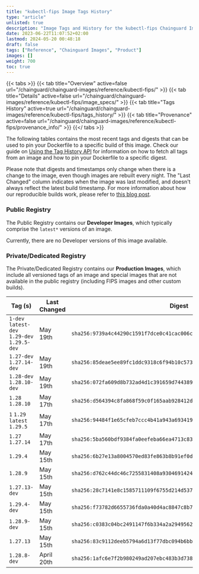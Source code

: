 ```yaml
---
title: "kubectl-fips Image Tags History"
type: "article"
unlisted: true
description: "Image Tags and History for the kubectl-fips Chainguard Image"
date: 2023-06-22T11:07:52+02:00
lastmod: 2024-05-20 00:48:18
draft: false
tags: ["Reference", "Chainguard Images", "Product"]
images: []
weight: 700
toc: true
---
```


{{< tabs >}}
{{< tab title="Overview" active=false url="/chainguard/chainguard-images/reference/kubectl-fips/" >}}
{{< tab title="Details" active=false url="/chainguard/chainguard-images/reference/kubectl-fips/image_specs/" >}}
{{< tab title="Tags History" active=true url="/chainguard/chainguard-images/reference/kubectl-fips/tags_history/" >}}
{{< tab title="Provenance" active=false url="/chainguard/chainguard-images/reference/kubectl-fips/provenance_info/" >}}
{{</ tabs >}}

The following tables contains the most recent tags and digests that can be used to pin your Dockerfile to a specific build of this image. Check our guide on [Using the Tag History API](/chainguard/chainguard-images/using-the-tag-history-api/) for information on how to fetch all tags from an image and how to pin your Dockerfile to a specific digest.

Please note that digests and timestamps only change when there is a change to the image, even though images are rebuilt every night. The "Last Changed" column indicates when the image was last modified, and doesn't always reflect the latest build timestamp. For more information about how our reproducible builds work, please refer to [this blog post](https://www.chainguard.dev/unchained/reproducing-chainguards-reproducible-image-builds).

### Public Registry
The Public Registry contains our **Developer Images**, which typically comprise the `latest*` versions of an image.

Currently, there are no Developer versions of this image available.

### Private/Dedicated Registry
The Private/Dedicated Registry contains our **Production Images**, which include all versioned tags of an image and special images that are not available in the public registry (including FIPS images and other custom builds).

| Tag (s)                                       | Last Changed | Digest                                                                    |
|-----------------------------------------------|--------------|---------------------------------------------------------------------------|
|  `1-dev` `latest-dev` `1.29-dev` `1.29.5-dev` | May 19th     | `sha256:9739a4c44290c1591f7dce0c41cac006c527da262ececf90943fbc9537d149d8` |
|  `1.27-dev` `1.27.14-dev`                     | May 19th     | `sha256:85deae5ee89fc1ddc9318c6f94b10c573a0b14d5dc6f5d59d9a6b9b15cd066af` |
|  `1.28-dev` `1.28.10-dev`                     | May 19th     | `sha256:072fa609d8b732ad4d1c391659d744389832c004fdd548e57209528c3d9bfc30` |
|  `1.28` `1.28.10`                             | May 17th     | `sha256:d564394c8fa868f59c0f165aab928412d2e5acb1f2df89ee361c1b6068193f49` |
|  `1` `1.29` `latest` `1.29.5`                 | May 17th     | `sha256:94484f1e65cfeb7ccc4b41a943a693419a8ff8805bbc3d1f2fb5f1d3ae8b83b7` |
|  `1.27` `1.27.14`                             | May 17th     | `sha256:5ba560bdf9384fa0eefeba66ea4713c8336f4041d54b69d8aac2bdcdc9d9954f` |
|  `1.29.4`                                     | May 15th     | `sha256:6b27e13a8004570ed83fe863b8b91ef0d16590b75fb4105bde45e6e36131fc09` |
|  `1.28.9`                                     | May 15th     | `sha256:d762c44dc46c7255831408a930469142415be42b1713070c4cf9ad834e4b921d` |
|  `1.27.13-dev`                                | May 15th     | `sha256:28c7141e8c1585711109f6755d214d5379ab90a2f1bd700d555a12536385611b` |
|  `1.29.4-dev`                                 | May 15th     | `sha256:f73782d6655736fda0a40d4ac8847c8b7590d8c06950738fb4e6002f63e1669a` |
|  `1.28.9-dev`                                 | May 15th     | `sha256:c0383c04bc2491147f6b334a2a2949562528b95913c84cc29e4161216202447e` |
|  `1.27.13`                                    | May 15th     | `sha256:83c9112deeb5794a6d13f77dbc094b6bb689dfbbdda84d0d06680b46a1a25130` |
|  `1.28.8-dev`                                 | April 20th   | `sha256:1afc6e7f2b980249ad207ebc483b3d738111727d60c18047529c25265ea7813d` |

